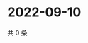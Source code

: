 # 2022-09-10

共 0 条

<!-- BEGIN WEIBO -->
<!-- 最后更新时间 Sat Sep 10 2022 15:17:02 GMT+0800 (China Standard Time) -->

<!-- END WEIBO -->
